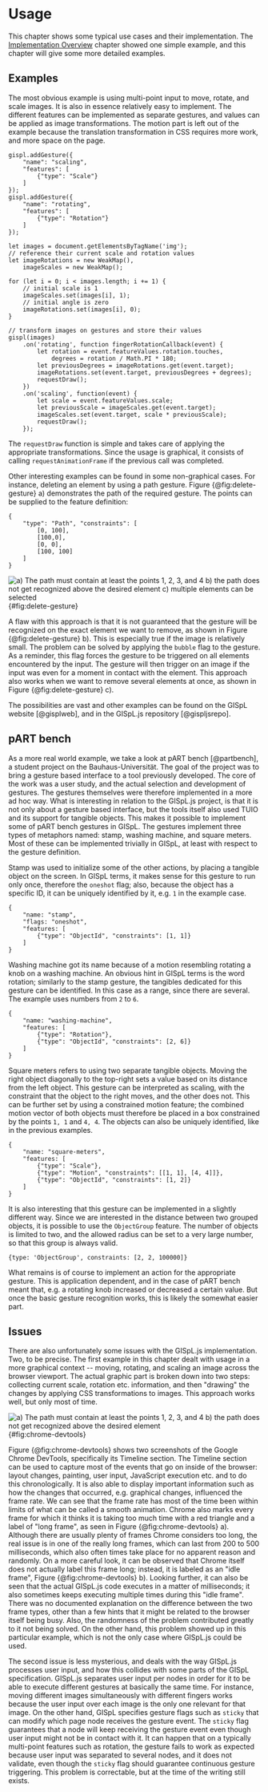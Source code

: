 # Usage

This chapter shows some typical use cases and their implementation. The [Implementation Overview](#implementation-overview) chapter showed one simple example, and this chapter will give some more detailed examples.

## Examples

The most obvious example is using multi-point input to move, rotate, and scale images. It is also in essence relatively easy to implement. The different features can be implemented as separate gestures, and values can be applied as image transformations. The motion part is left out of the example because the translation transformation in CSS requires more work, and more space on the page.

```
gispl.addGesture({
    "name": "scaling",
    "features": [
        {"type": "Scale"}
    ]
});
gispl.addGesture({
    "name": "rotating",
    "features": [
        {"type": "Rotation"}
    ]
});

let images = document.getElementsByTagName('img');
// reference their current scale and rotation values
let imageRotations = new WeakMap(),
    imageScales = new WeakMap();

for (let i = 0; i < images.length; i += 1) {
    // initial scale is 1
    imageScales.set(images[i], 1);
    // initial angle is zero
    imageRotations.set(images[i], 0);
}

// transform images on gestures and store their values
gispl(images)
    .on('rotating', function fingerRotationCallback(event) {
        let rotation = event.featureValues.rotation.touches,
            degrees = rotation / Math.PI * 180;
        let previousDegrees = imageRotations.get(event.target);
        imageRotations.set(event.target, previousDegrees + degrees);
        requestDraw();
    })
    .on('scaling', function(event) {
        let scale = event.featureValues.scale;
        let previousScale = imageScales.get(event.target);
        imageScales.set(event.target, scale * previousScale);
        requestDraw();
    });
```

The `requestDraw` function is simple and takes care of applying the appropriate transformations. Since the usage is graphical, it consists of calling `requestAnimationFrame` if the previous call was completed.

Other interesting examples can be found in some non-graphical cases. For instance, deleting an element by using a path gesture. Figure {@fig:delete-gesture} a) demonstrates the path of the required gesture. The points can be supplied to the feature definition:

```
{
    "type": "Path", "constraints": [
        [0, 100],
        [100,0], 
        [0, 0],
        [100, 100]
    ]
}
```

![a) The path must contain at least the points 1, 2, 3, and 4
b) the path does not get recognized above the desired element
c) multiple elements can be selected](./figures/delete-gesture.jpeg){#fig:delete-gesture}

A flaw with this approach is that it is not guaranteed that the gesture will be recognized on the exact element we want to remove, as shown in Figure {@fig:delete-gesture} b). This is especially true if the image is relatively small. The problem can be solved by applying the `bubble` flag to the gesture. As a reminder, this flag forces the gesture to be triggered on all elements encountered by the input. The gesture will then trigger on an image if the input was even for a moment in contact with the element. This approach also works when we want to remove several elements at once, as shown in Figure {@fig:delete-gesture} c).

The possibilities are vast and other examples can be found on the GISpL website [@gisplweb], and in the GISpL.js repository [@gispljsrepo].

## pART bench

As a more real world example, we take a look at pART bench [@partbench], a student project on the Bauhaus-Universität. The goal of the project was to bring a gesture based interface to a tool previously developed. The core of the work was a user study, and the actual selection and development of gestures. The gestures themselves were therefore implemented in a more ad hoc way. What is interesting in relation to the GISpL.js project, is that it is not only about a gesture based interface, but the tools itself also used TUIO and its support for tangible objects. This makes it possible to implement some of pART bench gestures in GISpL. The gestures implement three types of metaphors named: stamp, washing machine, and square meters. Most of these can be implemented trivially in GISpL, at least with respect to the gesture definition.

Stamp was used to initialize some of the other actions, by placing a tangible object on the screen. In GISpL terms, it makes sense for this gesture to run only once, therefore the `oneshot` flag; also, because the object has a specific ID, it can be uniquely identified by it, e.g. `1` in the example case.

```
{
    "name: "stamp",
    "flags: "oneshot",
    "features: [
        {"type": "ObjectId", "constraints": [1, 1]}
    ]
}
```

Washing machine got its name because of a motion resembling rotating a knob on a washing machine. An obvious hint in GISpL terms is the word rotation; similarly to the stamp gesture, the tangibles dedicated for this gesture can be identified. In this case as a range, since there are several. The example uses numbers from `2` to `6`.

```
{
    "name: "washing-machine",
    "features: [
        {"type": "Rotation"},
        {"type": "ObjectId", "constraints": [2, 6]}
    ]
}
```

Square meters refers to using two separate tangible objects. Moving the right object diagonally to the top-right sets a value based on its distance from the left object. This gesture can be interpreted as scaling, with the constraint that the object to the right moves, and the other does not. This can be further set by using a constrained motion feature; the combined motion vector of both objects must therefore be placed in a box constrained by the points `1, 1` and `4, 4`. The objects can also be uniquely identified, like in the previous examples.

```
{
    "name: "square-meters",
    "features: [
        {"type": "Scale"},
        {"type": "Motion", "constraints": [[1, 1], [4, 4]]},
        {"type": "ObjectId", "constraints": [1, 2]}
    ]
}
```

It is also interesting that this gesture can be implemented in a slightly different way. Since we are interested in the distance between two grouped objects, it is possible to use the `ObjectGroup` feature. The number of objects is limited to two, and the allowed radius can be set to a very large number, so that this group is always valid.

```
{type: 'ObjectGroup', constraints: [2, 2, 100000]}
```

What remains is of course to implement an action for the appropriate gesture. This is application dependent, and in the case of pART bench meant that, e.g. a rotating knob increased or decreased a certain value. But once the basic gesture recognition works, this is likely the somewhat easier part.

## Issues

There are also unfortunately some issues with the GISpL.js implementation. Two, to be precise. The first example in this chapter dealt with usage in a more graphical context -- moving, rotating, and scaling an image across the browser viewport. The actual graphic part is broken down into two steps: collecting current scale, rotation etc. information, and then "drawing" the changes by applying CSS transformations to images. This approach works well, but only most of time.

![a) The path must contain at least the points 1, 2, 3, and 4
b) the path does not get recognized above the desired element](./figures/chrome-devtools.png){#fig:chrome-devtools}

Figure {@fig:chrome-devtools} shows two screenshots of the Google Chrome DevTools, specifically its Timeline section. The Timeline section can be used to capture most of the events that go on inside of the browser: layout changes, painting, user input, JavaScript execution etc. and to do this chronologically. It is also able to display important information such as how the changes that occurred, e.g. graphical changes, influenced the frame rate. We can see that the frame rate has most of the time been within limits of what can be called a smooth animation. Chrome also marks every frame for which it thinks it is taking too much time with a red triangle and a label of "long frame", as seen in Figure {@fig:chrome-devtools} a). Although there are usually plenty of frames Chrome considers too long, the real issue is in one of the really long frames, which can last from 200 to 500 milliseconds, which also often times take place for no apparent reason and randomly. On a more careful look, it can be observed that Chrome itself does not actually label this frame long; instead, it is labeled as an "idle frame", Figure {@fig:chrome-devtools} b). Looking further, it can also be seen that the actual GISpL.js code executes in a matter of milliseconds; it also sometimes keeps executing multiple times during this "idle frame". There was no documented explanation on the difference between the two frame types, other than a few hints that it might be related to the browser itself being busy. Also, the randomness of the problem contributed greatly to it not being solved. On the other hand, this problem showed up in this particular example, which is not the only case where GISpL.js could be used.

The second issue is less mysterious, and deals with the way GISpL.js processes user input, and how this collides with some parts of the GISpL specification. GISpL.js separates user input per nodes in order for it to be able to execute different gestures at basically the same time. For instance, moving different images simultaneously with different fingers works because the user input over each image is the only one relevant for that image. On the other hand, GISpL specifies gesture flags such as `sticky` that can modify which page node receives the gesture event. The `sticky` flag guarantees that a node will keep receiving the gesture event even though user input might not be in contact with it. It can happen that on a typically multi-point features such as rotation, the gesture fails to work as expected because user input was separated to several nodes, and it does not validate, even though the `sticky` flag should guarantee continuous gesture triggering. This problem is correctable, but at the time of the writing still exists.
